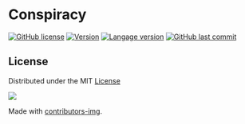 # Conspiracy

[![GitHub license](https://img.shields.io/github/license/wilfriedaugeard/Conspiracy)](https://github.com/wilfriedaugeard/Conspiracy/blob/master/LICENSE)
[![Version](https://img.shields.io/badge/version-1.0.0-green)](https://img.shields.io/badge/version-1.0.0-green)
[![Langage version](https://img.shields.io/badge/python-v3.6.9-blue?logo=python&logoColor=white)](https://www.python.org/)
[![GitHub last commit](https://img.shields.io/github/last-commit/wilfriedaugeard/Conspiracy)](https://github.com/wilfriedaugeard/Conspiracy/commits)



## License

Distributed under the MIT [License](https://github.com/wilfriedaugeard/Conspiracy/blob/master/LICENSE)

<a href="https://github.com/wilfriedaugeard/Conspiracy/graphs/contributors">
  <img src="https://contributors-img.firebaseapp.com/image?repo=wilfriedaugeard/Conspiracy" />
</a>

Made with [contributors-img](https://contributors-img.firebaseapp.com).

